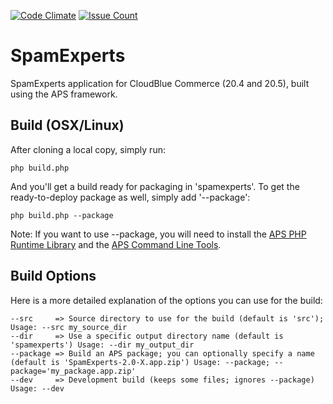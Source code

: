 [![Code Climate](https://codeclimate.com/github/SpamExperts/aps2-addon/badges/gpa.svg)](https://codeclimate.com/github/SpamExperts/aps2-addon) [![Issue Count](https://codeclimate.com/github/SpamExperts/aps2-addon/badges/issue_count.svg)](https://codeclimate.com/github/SpamExperts/aps2-addon)

# SpamExperts

SpamExperts application for CloudBlue Commerce (20.4 and 20.5), built using the APS framework.

## Build (OSX/Linux)

After cloning a local copy, simply run:

```
php build.php
```

And you'll get a build ready for packaging in 'spamexperts'. To get the ready-to-deploy package as well, simply add '--package':

```
php build.php --package
```

Note: If you want to use --package, you will need to install the [APS PHP Runtime Library](https://doc.apsstandard.org/2.1/tools/php-lib/) and the [APS Command Line Tools](https://doc.apsstandard.org/2.1/tools/cli-tools/).

## Build Options

Here is a more detailed explanation of the options you can use for the build:
```
--src     => Source directory to use for the build (default is 'src'); Usage: --src my_source_dir
--dir     => Use a specific output directory name (default is 'spamexperts') Usage: --dir my_output_dir
--package => Build an APS package; you can optionally specify a name (default is 'SpamExperts-2.0-X.app.zip') Usage: --package; --package='my_package.app.zip'
--dev     => Development build (keeps some files; ignores --package) Usage: --dev
```
